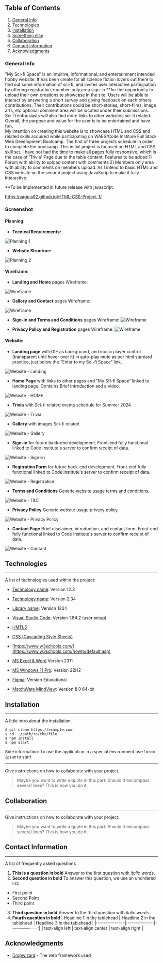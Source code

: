 ## Table of Contents

1. [General Info](#general-info)
2. [Technologies](#technologies)
3. [Installation](#installation)
4. [Something else](#screenshots)
5. [Collaboration](#collaboration)
6. [Contact Information](#contact-information)
7. [Acknowledgments](#acknowledgments)

### General Info

"My Sci-fi Space" is an intuitive, informational, and entertainment intended hobby website. It has been create for all science fiction lovers out there to find out some information of sci-fi, and invites user interactive participation by offering registration, member-only area sign-in \*\*for the opportunity to upload their own creations to showcase in the site. Users will be able to interact by answering a short survey and giving feedback on each others contributions. Their contributions could be short-stories, short-films, image arts, etc optional comment area will be located under their submissions. Sci-fi enthusiasts will also find more links to other websites sci-fi related. Overall, the purpose and value for the user is to be entertained and have fun.  
My intention on creating this website is to showcase HTML and CSS and related skills acquired while participating on WAES/Code Institure Full Stack Web Development Bootcamp. The first of three projects schedule in order to complete the bootcamp. This initial project is focused on HTML and CSS skill set.
I have not had the time to make all pages fully responsive, which is the case of 'Trivia' Page due to the table content.
Features to be added 1) Forum with ability to upload content with comments 2) Members only area with ability to comments on members upload. As I intend to basic HTML and CSS website on the second project using JavaScrip to make it fully interactive.

\*\*To be implemented in future release with javascript.

https://aaguia02.github.io/HTML-CSS-Project-1/

### Screenshot

#### Planning:

- **Tecnical Requirements:**

![Planning 1](images/Screenshot%202023-12-11%20112052.png)

- **Website Structure:**

![Planning 2](images/Screenshot%202023-12-11%20113613.png)

#### Wireframe:

- **Landing and Home** pages Wireframe:

![Wireframe](images/Wireframe%20Landing%20&%20Home.png)

- **Gallery and Contact** pages Wireframe:

![Wireframe](images/Wireframe%20Gallery%20Contact.png)

- **Sign-in and Terms and Conditions** pages Wireframe:
  ![Wireframe](images/Wireframe%20signin%20T&C.png)

- **Privacy Policy and Registration** pages Wireframe:
  ![Wireframe](images/Wireframe%20Privacy%20registration.png)

#### Website:

- **Landing page** with GIF as background, and music player control (transparent until hover over it) in auto-play mute as per html stardard practice, just below the "Enter to my Sci-fi Space" link.

![Website - Landing](images/Screenshot%201%20landing%20page.png)

- **Home Page** with links to other pages and "My Sfi-fi Space" linked to landing page. Contains Brief introduction and a video.

![Website - HOME](images/Screenshot%20Home.png)

- **Trivia** with Sci-fi related events schedule for Summer 2024.

![Website - Trivia](images/Screenshot%20Trivia.png)

- **Gallery** with images Sci-fi related.

![Website - Gallery](images/Screenshot%20Gallery.png)

- **Sign-in** for future back-end development. Front-end fully functional linked to Code Institute's server to confirm receipt of data.

![Website - Sign-in](images/Screenshot%20%20sign-in.png)

- **Regitration Form** for future back-end development. Front-end fully functional linked to Code Institute's server to confirm receipt of data.

![Website - Registration](images/Screenshot%20registration.png)

- **Terms and Conditions** Generic website usage terms and conditions.

![Website - T&C](images/Screenshot%20T&C.png)

- **Privacy Policy** Generic website usage privacy policy.

![Website - Privacy Policy](images/Screenshot%20Privacy%20Policy.png)

- **Contact Page** Brief disclaimer, introduction, and contact form. Front-end fully functional linked to Code Institute's server to confirm receipt of data.

![Website - Contact](images/Screenshot%20Contact.png)

## Technologies

---

A list of technologies used within the project:

- [Technology name](https://example.com): Version 12.3
- [Technology name](https://example.com): Version 2.34
- [Library name](https://example.com): Version 1234

- [Visual Studio Code](https://code.visualstudio.com/): Version 1.84.2 (user setup)
- [HMTL5](https://developer.mozilla.org/en-US/docs/Glossary/HTML5)
- [CSS (Cascading Style Sheets) ](https://www.w3schools.com/css/)
- [https://www.w3schools.com/](https://www.w3schools.com/howto/default.asp)
- [MS Excel & Word](https://www.microsoft.com/en/microsoft-365) Version 2311
- [MS Windows 11 Pro](https://www.microsoft.com/en-gb/windows/business/windows-11-pro-onward-itdm?ef_id=_k_Cj0KCQiAj_CrBhD-ARIsAIiMxT_FVnUX7fSxmulAuX6AbUa3BAktPVW40VKCflj535Wq5bvxTUoOwXsaAnLpEALw_wcB_k_&OCID=AIDcmmz83vbh7t_SEM__k_Cj0KCQiAj_CrBhD-ARIsAIiMxT_FVnUX7fSxmulAuX6AbUa3BAktPVW40VKCflj535Wq5bvxTUoOwXsaAnLpEALw_wcB_k_&gad_source=1&gclid=Cj0KCQiAj_CrBhD-ARIsAIiMxT_FVnUX7fSxmulAuX6AbUa3BAktPVW40VKCflj535Wq5bvxTUoOwXsaAnLpEALw_wcB): Version 22H2
- [Figma](https://code.visualstudio.com/): Version Educational
- [MatchWare MindView](https://www.mindviewonline.com/map): Version 8.0 64-bit

## Installation

---

A little intro about the installation.

```
$ git clone https://example.com
$ cd ../path/to/the/file
$ npm install
$ npm start
```

Side information: To use the application in a special environment use `lorem ipsum` to start

---

Give instructions on how to collaborate with your project.

> Maybe you want to write a quote in this part.
> Should it encompass several lines?
> This is how you do it.

## Collaboration

---

Give instructions on how to collaborate with your project.

> Maybe you want to write a quote in this part.
> Should it encompass several lines?
> This is how you do it.

## Contact Information

---

A list of frequently asked questions

1. **This is a question in bold**
   Answer to the first question with _italic words_.
2. **Second question in bold**
   To answer this question, we use an unordered list:

- First point
- Second Point
- Third point

3. **Third question in bold**
   Answer to the third question with _italic words_.
4. **Fourth question in bold**
   | Headline 1 in the tablehead | Headline 2 in the tablehead | Headline 3 in the tablehead |
   |:--------------|:-------------:|--------------:|
   | text-align left | text-align center | text-align right |

## Acknowledgments

- [Dropwizard](https://www.freecodecamp.org/news/how-to-write-a-good-readme-file/) - The web framework used
